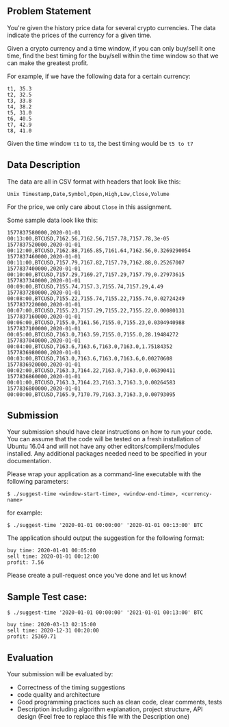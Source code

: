 ## Problem Statement

You're given the history price data for several crypto currencies.
The data indicate the prices of the currency for a given time.

Given a crypto currency and a time window, if you can only buy/sell it one time,
find the best timing for the buy/sell within the time window so that we can make the greatest profit.

For example, if we have the following data for a certain currency:

```
t1, 35.3
t2, 32.5
t3, 33.8
t4, 38.2
t5, 31.0
t6, 40.5
t7, 42.9
t8, 41.0
```

Given the time window `t1` to `t8`, the best timing would be `t5 to t7`

## Data Description

The data are all in CSV format with headers that look like this:

```
Unix Timestamp,Date,Symbol,Open,High,Low,Close,Volume
```

For the price, we only care about `Close` in this assignment.

Some sample data look like this:

```
1577837580000,2020-01-01 00:13:00,BTCUSD,7162.56,7162.56,7157.78,7157.78,3e-05
1577837520000,2020-01-01 00:12:00,BTCUSD,7162.88,7165.85,7161.64,7162.56,0.3269290054
1577837460000,2020-01-01 00:11:00,BTCUSD,7157.79,7167.82,7157.79,7162.88,0.25267007
1577837400000,2020-01-01 00:10:00,BTCUSD,7157.29,7169.27,7157.29,7157.79,0.27973615
1577837340000,2020-01-01 00:09:00,BTCUSD,7155.74,7157.3,7155.74,7157.29,4.49
1577837280000,2020-01-01 00:08:00,BTCUSD,7155.22,7155.74,7155.22,7155.74,0.02724249
1577837220000,2020-01-01 00:07:00,BTCUSD,7155.23,7157.29,7155.22,7155.22,0.00080131
1577837160000,2020-01-01 00:06:00,BTCUSD,7155.0,7161.56,7155.0,7155.23,0.0304940988
1577837100000,2020-01-01 00:05:00,BTCUSD,7163.0,7163.59,7155.0,7155.0,28.19484272
1577837040000,2020-01-01 00:04:00,BTCUSD,7163.6,7163.6,7163.0,7163.0,1.75184352
1577836980000,2020-01-01 00:03:00,BTCUSD,7163.0,7163.6,7163.0,7163.6,0.00270608
1577836920000,2020-01-01 00:02:00,BTCUSD,7163.3,7164.22,7163.0,7163.0,0.06390411
1577836860000,2020-01-01 00:01:00,BTCUSD,7163.3,7164.23,7163.3,7163.3,0.00264583
1577836800000,2020-01-01 00:00:00,BTCUSD,7165.9,7170.79,7163.3,7163.3,0.00793095
```

## Submission

Your submission should have clear instructions on how to run your code.
You can assume that the code will be tested on a fresh installation of Ubuntu 16.04 and will not have any other editors/compilers/modules installed.
Any additional packages needed need to be specified in your documentation.

Please wrap your application as a command-line executable with the following parameters:

```
$ ./suggest-time <window-start-time>, <window-end-time>, <currency-name>
```

for example:

```
$ ./suggest-time '2020-01-01 00:00:00' '2020-01-01 00:13:00' BTC
```

The application should output the suggestion for the following format:

```
buy time: 2020-01-01 00:05:00
sell time: 2020-01-01 00:12:00
profit: 7.56
```

Please create a pull-request once you've done and let us know!

## Sample Test case:

```
$ ./suggest-time '2020-01-01 00:00:00' '2021-01-01 00:13:00' BTC

buy time: 2020-03-13 02:15:00
sell time: 2020-12-31 00:20:00
profit: 25369.71
```

## Evaluation

Your submission will be evaluated by:
- Correctness of the timing suggestions
- code quality and architecture
- Good programming practices such as clean code, clear comments, tests
- Description including algorithm explanation, project structure, API design (Feel free to replace this file with the Description one)
